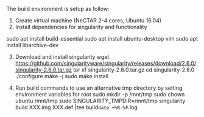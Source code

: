 The build environment is setup as follow:
1. Create virtual machine (NeCTAR 2-4 cores, Ubuntu 16.04)
2. Install dependencies for singularity and functionality


sudo apt install build-essential
sudo apt install ubuntu-desktop vim
sudo apt install libarchive-dev


3. Download and install singularity
wget https://github.com/singularityware/singularity/releases/download/2.6.0/singularity-2.6.0.tar.gz
tar xf singularity-2.6.0.tar.gz
cd singularity-2.6.0
./configure
make -j
sudo make install 

4. Run build commands to use an alternative tmp directory by setting environment variables for root
sudo mkdir -p /mnt/tmp
sudo chown ubuntu /mnt/tmp
sudo SINGULARITY_TMPDIR=/mnt/tmp singularity build XXX.img XXX.def |tee build`date +%R-%F`.log
